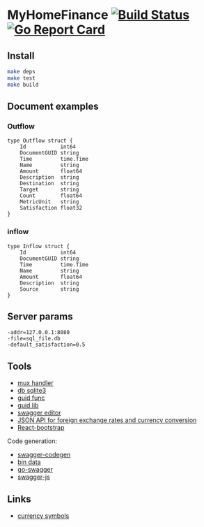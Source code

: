 
MyHomeFinance [![Build Status](https://travis-ci.org/ivan1993spb/myhomefinance.svg?branch=master)](https://travis-ci.org/ivan1993spb/myhomefinance) [![Go Report Card](https://goreportcard.com/badge/github.com/ivan1993spb/myhomefinance)](https://goreportcard.com/report/github.com/ivan1993spb/myhomefinance)
=============

Install
-------

```bash
make deps
make test
make build
```

Document examples
-----------------

### Outflow ###

```
type Outflow struct {
	Id           int64
	DocumentGUID string
	Time         time.Time
	Name         string
	Amount       float64
	Description  string
	Destination  string
	Target       string
	Count        float64
	MetricUnit   string
	Satisfaction float32
}
```

### inflow ###

```
type Inflow struct {
	Id           int64
	DocumentGUID string
	Time         time.Time
	Name         string
	Amount       float64
	Description  string
	Source       string
}
```

Server params
-------------

```
-addr=127.0.0.1:8080
-file=sql_file.db
-default_satisfaction=0.5
```

Tools
-----

- [mux handler](github.com/gorilla/mux)
- [db sqlite3](github.com/mattn/go-sqlite3)
- [guid func](http://play.golang.org/p/4FkNSiUDMg)
- [guid lib](github.com/satori/go.uuid)
- [swagger editor](http://swagger.io/swagger-editor/)
- [JSON API for foreign exchange rates and currency conversion](http://fixer.io/)
- [React-bootstrap](https://github.com/react-bootstrap/react-bootstrap)

Code generation:

- [swagger-codegen](https://github.com/swagger-api/swagger-codegen)
- [bin data](https://github.com/jteeuwen/go-bindata)
- [go-swagger](https://github.com/go-swagger/go-swagger)
- [swagger-js](https://github.com/swagger-api/swagger-js)

Links
-----

- [currency symbols](http://www.currencysymbols.in/)
